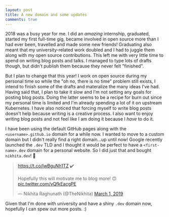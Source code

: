 ```yaml
---
layout: post
title: A new domain and some updates
comments: true
---
```


2018 was a busy year for me. I did an _amazing_ internship, graduated, started my first full-time gig, became involved in open source more than I had ever been, travelled and made some new friends! Graduating also meant that my university-related work doubled and I had to juggle them along with my open source contributions. This left me with very little time to spend on writing blog posts and talks. I managed to type lots of drafts though, but didn't publish them because they never felt "finished".

But I plan to change that this year! I work on open source during my personal time so while the "oh no, there is no time" problem still exists, I intend to finish some of the drafts and materalize the many ideas I've had. Having said that, I plan to take it slow and I'm not setting any goals for posting blog posts. Doing the latter seems to be a recipe for burn out since my personal time is limited and I'm already spending a lot of it on upstream Kubernetes. I have also noticed that forcing myself to write blog posts doesn't help because writing is a creative process. I also want to enjoy writing blog posts and not feel like I am doing it because I _have_ to do it.

I have been using the default GitHub pages along with the `<username>.github.io` domain for a while now. I wanted to move to a custom domain but I didn't really find a right domain...up until now! Google recently launched the `.dev` TLD and I thought it would be perfect to have a `<first-name>.dev` domain for a personal website. So I did just that and bought `nikhita.dev`! :tada:

<blockquote class="twitter-tweet" data-lang="en"><p lang="en" dir="ltr"><a href="https://t.co/IwBguNh1TZ">https://t.co/IwBguNh1TZ</a> ✔️<br><br>Hopefully this will motivate me to blog more! 🙃 <a href="https://t.co/vQfkEacgPE">pic.twitter.com/vQfkEacgPE</a></p>&mdash; Nikhita Raghunath (@TheNikhita) <a href="https://twitter.com/TheNikhita/status/1101361896148660230?ref_src=twsrc%5Etfw">March 1, 2019</a></blockquote>
<script async src="https://platform.twitter.com/widgets.js" charset="utf-8"></script>

Given that I'm done with university and have a shiny `.dev` domain now, hopefully I can spew out more posts. :)

